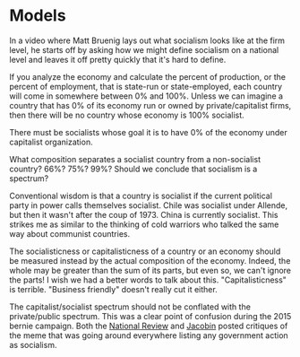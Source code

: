 # Models

In a video where Matt Bruenig lays out what socialism looks like at the firm level, he starts off by asking how we might define socialism on a national level and leaves it off pretty quickly that it's hard to define.

If you analyze the economy and calculate the percent of production, or the percent of employment, that is state-run or state-employed, each country will come in somewhere between 0% and 100%. Unless we can imagine a country that has 0% of its economy run or owned by private/capitalist firms, then there will be no country whose economy is 100% socialist. 

There must be socialists whose goal it is to have 0% of the economy under capitalist organization. 

What composition separates a socialist country from a non-socialist country? 66%? 75%? 99%? Should we conclude that socialism is a spectrum?

Conventional wisdom is that a country is socialist if the current political party in power calls themselves socialist. Chile was socialist under Allende, but then it wasn't after the coup of 1973. China is currently socialist. This strikes me as similar to the thinking of cold warriors who talked the same way about communist countries.

The socialisticness or capitalisticness of a country or an economy should be measured instead by the actual composition of the economy. Indeed, the whole may be greater than the sum of its parts, but even so, we can't ignore the parts! I wish we had a better words to talk about this. "Capitalisticness" is terrible. "Business friendly" doesn't really cut it either. 

The capitalist/socialist spectrum should not be conflated with the private/public spectrum. This was a clear point of confusion during the 2015 bernie campaign. Both the [National Review](https://www.nationalreview.com/2015/10/socialism-united-states-meme/) and [Jacobin](https://jacobin.com/2016/01/democratic-socialism-government-bernie-sanders-primary-president/) posted critiques of the meme that was going around everywhere listing any government action as socialism.



